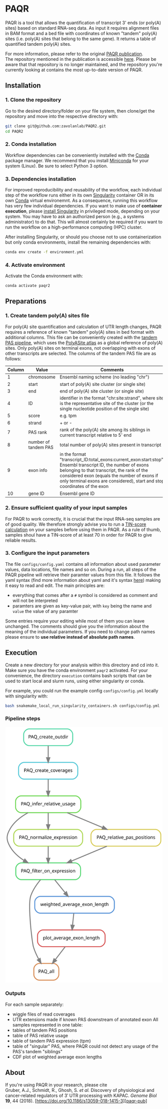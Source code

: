 # PAQR

PAQR is a tool that allows the quantification of transcript 3' ends (or poly(A) sites) based on standard RNA-seq data. As input it requires alignment files in BAM format and a bed file with coordinates of known "tandem" poly(A) sites (i.e. poly(A) sites that belong to the same gene). It returns a table of quantified tandem poly(A) sites.

For more information, please refer to the original [PAQR publication][paqr-pub].   
The repository mentioned in the publication is accessible [here][paqr-old]. Please be aware that that repository is no longer maintained, and the repository you're currently looking at contains the most up-to-date version of PAQR.


## Installation 
### 1. Clone the repository

Go to the desired directory/folder on your file system, then clone/get the 
repository and move into the respective directory with:

```bash
git clone git@github.com:zavolanlab/PAQR2.git
cd PAQR2
```

### 2. Conda installation

Workflow dependencies can be conveniently installed with the [Conda][conda]
package manager. We recommend that you install [Miniconda][miniconda-installation] 
for your system (Linux). Be sure to select Python 3 option. 

### 3. Dependencies installation

For improved reproducibility and reusability of the workflow,
each individual step of the workflow runs either in its own [Singularity][singularity]
container OR in its own [Conda][conda] virtual environemnt. 
As a consequence, running this workflow has very few individual dependencies. 
If you want to make use of **container execution**, please [install
Singularity][singularity-install] in privileged mode, depending
on your system. You may have to ask an authorized person (e.g., a systems
administrator) to do that. This will almost certainly be required if you want to run the workflow on a high-performance computing (HPC) cluster. 

After installing Singularity, or should you choose not to use containerization but only conda environments, install the remaining dependencies with:
```bash
conda env create -f environment.yml
```

### 4. Activate environment

Activate the Conda environment with:

```bash
conda activate paqr2
```

## Preparations

### 1. Create tandem poly(A) sites file
For poly(A) site quantification and calculation of UTR length changes, PAQR requires a reference of known "tandem" poly(A) sites in bed format with additional columns. This file can be conveniently created with the [tandem PAS pipeline][tpas-repo], which uses the [PolyASite atlas][polyasite-atlas] as a global reference of poly(A) sites. Only poly(A) sites on terminal exons, not overlapping with exons of other transcripts are selected. The columns of the tandem PAS file are as follows:

| Column | Value | Comments |
| --- | --- | --- |
| 1 | chromosome | Ensembl naming scheme (no leading "chr") |
| 2 | start | start of poly(A) site cluster (or single site) |
| 3 | end | end of poly(A) site cluster (or single site) |
| 4 | ID | identifier in the format "chr:site:strand", where site is the representative site of the cluster (or the single nucleotide position of the single site) |
| 5 | score | e.g. tpm |
| 6 | strand | + or - |
| 7 | PAS rank | rank of the poly(A) site among its siblings in current transcript relative to 5' end | 
| 8 | number of tandem PAS | total number of poly(A) sites present in transcript |
| 9 | exon info | in the format "transcript_ID:total_exons:current_exon:start:stop". Ensembl transcript ID, the number of exons belonging to that transcript, the rank of the considered exon (equals the number of exons if only terminal exons are considered), start and stop coordinates of the exon |
| 10 | gene ID | Ensembl gene ID |


### 2. Ensure sufficient quality of your input samples
For PAQR to work correctly, it is crucial that the input RNA-seq samples are of good quality. We therefore strongly advise you to run a [TIN-score calculation][tin-repo] on your samples before using them in PAQR. As a rule of thumb, samples shoul have a TIN-score of at least 70 in order for PAQR to give reliable results.

### 3. Configure the input parameters
The file `configs/config.yaml` contains all information about used parameter values, data locations, file names and so on. During a run, all steps of the PAQR pipeline will retrieve their paramter values from this file. It follows the yaml syntax (find more information about yaml and it's syntax [here](http://www.yaml.org/)) making it easy to read and edit. The main principles are:
  - everything that comes after a `#` symbol is considered as comment and will not be interpreted
  - paramters are given as key-value pair, with `key` being the name and `value` the value of any paramter


Some entries require your editing while most of them you can leave unchanged. The comments should give you the information about the meaning of the individual parameters. If you need to change path names please ensure to **use relative instead of absolute path names**.



## Execution
Create a new directory for your analysis within this directory and cd into it. Make sure you have the conda environment `paqr2` activated. For your convenience, the directory `execution` contains bash scripts that can be used to start local and slurm runs, using either singularity or conda.

For example, you could run the example config `configs/config.yml` locally with singularity with:

```bash
bash snakemake_local_run_singularity_containers.sh configs/config.yml
```

### Pipeline steps
![rule_graph][rule-graph]

[rule-graph]: images/rulegraph.svg

### Outputs
For each sample separately:
- wiggle files of read coverages
- UTR extensions made if known PAS downstream of annotated exon
All samples represented in one table:
- tables of tandem PAS positions
- table of PAS relative usage
- table of tandem PAS expression (tpm)
- table of "singular" PAS, where PAQR could not detect any usage of the PAS's tandem "siblings"
- CDF plot of weighted average exon lengths 

## About
If you're using PAQR in your research, please cite   
Gruber, A.J., Schmidt, R., Ghosh, S. *et al.* Discovery of physiological and cancer-related regulators of 3′ UTR processing with KAPAC. *Genome Biol* **19**, 44 (2018). [https://doi.org/10.1186/s13059-018-1415-3][paqr-pub]


[polyasite-atlas]: <https://polyasite.unibas.ch/atlas>
[tpas-repo]: <https://github.com/zavolanlab/tandem-pas>
[tin-repo]: <https://github.com/zavolanlab/tin-score-calculation>
[conda]: <https://docs.conda.io/projects/conda/en/latest/index.html>
[miniconda-installation]: <https://docs.conda.io/en/latest/miniconda.html>
[rule-graph]: images/dag.svg
[snakemake]: <https://snakemake.readthedocs.io/en/stable/>
[singularity]: <https://sylabs.io/singularity/>
[singularity-install]: <https://sylabs.io/guides/3.8/user-guide/quick_start.html>
[slurm]: <https://slurm.schedmd.com/documentation.html>
[ensembl]: <https://www.ensembl.org/index.html>
[paqr-old]: <https://github.com/zavolanlab/PAQR_KAPAC>
[paqr-pub]: <https://doi.org/10.1186/s13059-018-1415-3>